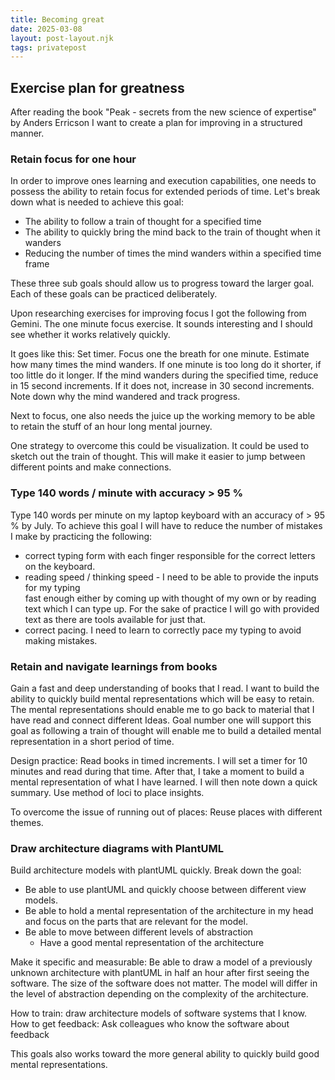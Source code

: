 ```yaml
---
title: Becoming great
date: 2025-03-08
layout: post-layout.njk
tags: privatepost
---
```


## Exercise plan for greatness

After reading the book "Peak - secrets from the new science of expertise" by
Anders Erricson I want to create a plan for improving in a structured manner.

### Retain focus for one hour

In order to improve ones learning and execution capabilities, one needs to
possess the ability to retain focus for extended periods of time.
Let's break down what is needed to achieve this goal:

- The ability to follow a train of thought for a specified time 
- The ability to quickly bring the mind back to the train of thought when it wanders
- Reducing the number of times the mind wanders within a specified time frame

These three sub goals should allow us to progress toward the larger goal.
Each of these goals can be practiced deliberately.

Upon researching exercises for improving focus I got
the following from Gemini. The one minute focus exercise. It sounds interesting 
and I should see whether it works relatively quickly.

It goes like this: Set timer. Focus one the breath for one minute. 
Estimate how many times the mind wanders. If one minute is too long do it
shorter, if too little do it longer. If the mind wanders during the specified
time, reduce in 15 second increments. If it does not, increase in 30 second
increments. Note down why the mind wandered and track progress.

Next to focus, one also needs the juice up the working memory to be able 
to retain the stuff of an hour long mental journey.

One strategy to overcome this could be visualization.
It could be used to sketch out the train of thought. This will make
it easier to jump between different points and make connections. 

### Type 140 words / minute with accuracy > 95 %

Type 140 words per minute on my laptop keyboard with an accuracy of > 95 %
by July.
To achieve this goal I will have to reduce the number of mistakes I make by practicing the following:

- correct typing form with each finger responsible for the correct letters on the keyboard. 
- reading speed / thinking speed - I need to be able to provide the inputs for my typing  
  fast enough either by coming up with thought of my own or by reading text which I can type up.
  For the sake of practice I will go with provided text as there are tools available for just that.
- correct pacing. I need to learn to correctly pace my typing to avoid making mistakes.

### Retain and navigate learnings from books

Gain a fast and deep understanding of books that I read. I want to build the
ability to quickly build mental representations which will be easy to retain.
The mental representations should enable me to go back to material that I have
read and connect different Ideas. Goal number one will support this goal as
following a train of thought will enable me to build a detailed mental
representation in a short period of time.

Design practice: Read books in timed increments. I will set a timer for 10
minutes and read during that time. After that, I take a moment to build a
mental representation of what I have learned. I will then note down a quick
summary. Use method of loci to place insights. 

To overcome the issue of running out of places: Reuse places with different
themes. 

### Draw architecture diagrams with PlantUML

Build architecture models with plantUML quickly.
Break down the goal:

- Be able to use plantUML and quickly choose between different view models.
- Be able to hold a mental representation of the architecture in my head and
  focus on the parts that are relevant for the model.
- Be able to move between different levels of abstraction 
  - Have a good mental representation of the architecture

Make it specific and measurable: Be able to draw a model of a previously
unknown architecture with plantUML in half an hour after first seeing the
software. The size of the software does not matter. The model will differ in
the level of abstraction depending on the complexity of the architecture.

How to train: draw architecture models of software systems that I know.
How to get feedback: Ask colleagues who know the software about feedback

This goals also works toward the more general ability to quickly build good
mental representations.
